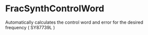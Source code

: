 # FracSynthControlWord
Automatically calculates the control word and error for the desired frequency ( SY87739L )
